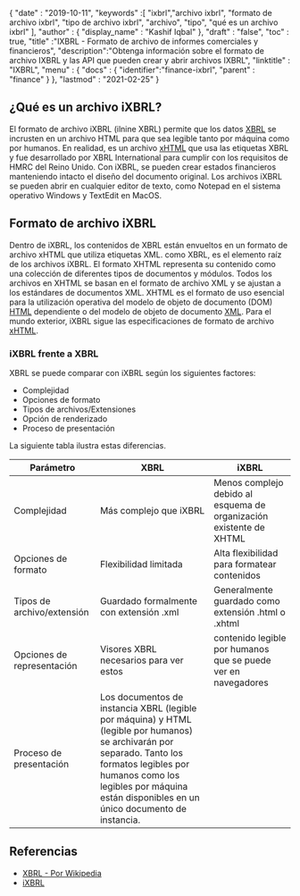 {
  "date" : "2019-10-11",
  "keywords" :[ "ixbrl","archivo ixbrl", "formato de archivo ixbrl", "tipo de archivo ixbrl", "archivo", "tipo", "qué es un archivo ixbrl" ],
  "author" : {
    "display_name" : "Kashif Iqbal"
},
  "draft" : "false",
  "toc" : true,
  "title" :"IXBRL - Formato de archivo de informes comerciales y financieros",
  "description":"Obtenga información sobre el formato de archivo IXBRL y las API que pueden crear y abrir archivos IXBRL",
  "linktitle" : "IXBRL",
  "menu" : {
    "docs" : {
      "identifier":"finance-ixbrl",
      "parent" : "finance"
}
},
  "lastmod" : "2021-02-25"
}

## ¿Qué es un archivo iXBRL?

El formato de archivo iXBRL (ilnine XBRL) permite que los datos [XBRL](/es/finance/xbrl/) se incrusten en un archivo HTML para que sea legible tanto por máquina como por humanos. En realidad, es un archivo [xHTML](/es/web/xhtml/) que usa las etiquetas XBRL y fue desarrollado por XBRL International para cumplir con los requisitos de HMRC del Reino Unido. Con iXBRL, se pueden crear estados financieros manteniendo intacto el diseño del documento original. Los archivos iXBRL se pueden abrir en cualquier editor de texto, como Notepad en el sistema operativo Windows y TextEdit en MacOS.

## Formato de archivo iXBRL

Dentro de iXBRL, los contenidos de XBRL están envueltos en un formato de archivo xHTML que utiliza etiquetas XML. como XBRL,<xbrl> es el elemento raíz de los archivos iXBRL. El formato XHTML representa su contenido como una colección de diferentes tipos de documentos y módulos. Todos los archivos en XHTML se basan en el formato de archivo XML y se ajustan a los estándares de documentos XML. XHTML es el formato de uso esencial para la utilización operativa del modelo de objeto de documento (DOM) [HTML](/es/web/html/) dependiente o del modelo de objeto de documento [XML](/es/web/xml/). Para el mundo exterior, iXBRL sigue las especificaciones de formato de archivo [xHTML](/es/web/xhtml/).

### iXBRL frente a XBRL

XBRL se puede comparar con iXBRL según los siguientes factores:

* Complejidad
* Opciones de formato
* Tipos de archivos/Extensiones
* Opción de renderizado
* Proceso de presentación

La siguiente tabla ilustra estas diferencias.

|Parámetro|XBRL|iXBRL|
---|---|---|
|Complejidad|Más complejo que iXBRL|Menos complejo debido al esquema de organización existente de XHTML|
|Opciones de formato|Flexibilidad limitada|Alta flexibilidad para formatear contenidos|
|Tipos de archivo/extensión|Guardado formalmente con extensión .xml|Generalmente guardado como extensión .html o .xhtml|
|Opciones de representación|Visores XBRL necesarios para ver estos|contenido legible por humanos que se puede ver en navegadores|
|Proceso de presentación| Los documentos de instancia XBRL (legible por máquina) y HTML (legible por humanos) se archivarán por separado. Tanto los formatos legibles por humanos como los legibles por máquina están disponibles en un único documento de instancia.

## Referencias

* [XBRL - Por Wikipedia](https://en.wikipedia.org/wiki/XBRL)
* [iXBRL](https://www.xbrl.org/the-standard/what/ixbrl/)

